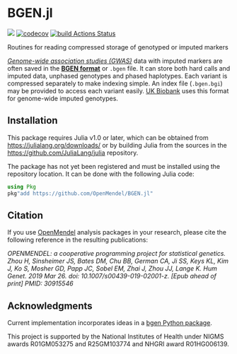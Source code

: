 # BGEN.jl
[![](https://img.shields.io/badge/docs-latest-blue.svg)](https://OpenMendel.github.io/BGEN.jl/dev) 
[![codecov](https://codecov.io/gh/OpenMendel/BGEN.jl/branch/main/graph/badge.svg?token=W28QPREGC7)](https://codecov.io/gh/OpenMendel/BGEN.jl)
[![build Actions Status](https://github.com/OpenMendel/BGEN.jl/workflows/CI/badge.svg)](https://github.com/OpenMendel/BGEN.jl/actions)

Routines for reading compressed storage of genotyped or imputed markers

[*Genome-wide association studies (GWAS)*](https://en.wikipedia.org/wiki/Genome-wide_association_study) data with imputed markers are often saved in the [**BGEN format**](https://www.well.ox.ac.uk/~gav/bgen_format/) or `.bgen` file.
It can store both hard calls and imputed data, unphased genotypes and phased haplotypes. Each variant is compressed separately to make indexing simple. An index file (`.bgen.bgi`) may be provided to access each variant easily. [UK Biobank](https://www.ukbiobank.ac.uk/) uses this format for genome-wide imputed genotypes.

## Installation

This package requires Julia v1.0 or later, which can be obtained from
https://julialang.org/downloads/ or by building Julia from the sources in the
https://github.com/JuliaLang/julia repository.

The package has not yet been registered and must be installed using the repository location. 
It can be done with the following Julia code:
```julia
using Pkg
pkg"add https://github.com/OpenMendel/BGEN.jl"
```

## Citation

If you use [OpenMendel](https://openmendel.github.io) analysis packages in your research, please cite the following reference in the resulting publications:

*OPENMENDEL: a cooperative programming project for statistical genetics. Zhou H, Sinsheimer JS, Bates DM, Chu BB, German CA, Ji SS, Keys KL, Kim J, Ko S, Mosher GD, Papp JC, Sobel EM, Zhai J, Zhou JJ, Lange K. Hum Genet. 2019 Mar 26. doi: 10.1007/s00439-019-02001-z. [Epub ahead of print] PMID: 30915546*

## Acknowledgments

Current implementation incorporates ideas in a [bgen Python package](https://github.com/jeremymcrae/bgen).

This project is supported by the National Institutes of Health under NIGMS awards R01GM053275 and R25GM103774 and NHGRI award R01HG006139.
